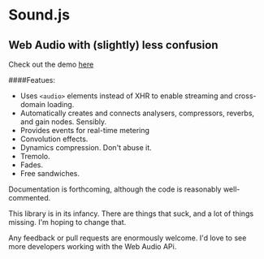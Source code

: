 Sound.js
===

Web Audio with (slightly) less confusion
---------------------------------------

Check out the demo [here](http://kevincennis.com/sound/)

####Featues:

- Uses `<audio>` elements instead of XHR to enable streaming and cross-domain loading. 
- Automatically creates and connects analysers, compressors, reverbs, and gain nodes. Sensibly.
- Provides events for real-time metering
- Convolution effects.
- Dynamics compression. Don't abuse it.
- Tremolo.
- Fades.
- Free sandwiches.

Documentation is forthcoming, although the code is reasonably well-commented. 

This library is in its infancy. There are things that suck, and a lot of things missing. I'm hoping to change that. 

Any feedback or pull requests are enormously welcome. I'd love to see more developers working with the Web Audio APi.